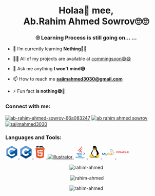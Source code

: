 
<h1 align="center">Holaa👋 mee, <br>
  Ab.Rahim Ahmed Sowrov🙄🙄
</h1>
<h3 align="center">🙄 Learning Process is still going on... ...</h3>

- 🌱 I’m currently learning **Nothing🥱😅**

- 👨‍💻 All of my projects are available at [commingsoon😅😅](commingsoon😅😅)

- 💬 Ask me anything **I won't mind😅**

- 📫 How to reach me **sajimahmed3030@gmail.com**

- ⚡ Fun fact **is nothing😅🥰**

<h3 align="left">Connect with me:</h3>
<p align="left">
<a href="https://linkedin.com/in/ab-rahim-ahmed-sowrov-66a083247" target="blank"><img align="center" src="https://raw.githubusercontent.com/rahuldkjain/github-profile-readme-generator/master/src/images/icons/Social/linked-in-alt.svg" alt="ab-rahim-ahmed-sowrov-66a083247" height="30" width="40" /></a>
<a href="https://fb.com/profile.php?id=100008863214043" target="blank"><img align="center" src="https://raw.githubusercontent.com/rahuldkjain/github-profile-readme-generator/master/src/images/icons/Social/facebook.svg" alt="ab rahim ahmed sowrov" height="30" width="40" /></a>
<a href="https://www.hackerrank.com/sajimahmed3030" target="blank"><img align="center" src="https://raw.githubusercontent.com/rahuldkjain/github-profile-readme-generator/master/src/images/icons/Social/hackerrank.svg" alt="sajimahmed3030" height="30" width="40" /></a>
</p>

<h3 align="left">Languages and Tools:</h3>
<p align="left"> <a href="https://www.cprogramming.com/" target="_blank" rel="noreferrer"> <img src="https://raw.githubusercontent.com/devicons/devicon/master/icons/c/c-original.svg" alt="c" width="40" height="40"/> </a> <a href="https://www.w3schools.com/cpp/" target="_blank" rel="noreferrer"> <img src="https://raw.githubusercontent.com/devicons/devicon/master/icons/cplusplus/cplusplus-original.svg" alt="cplusplus" width="40" height="40"/> </a>  <a href="https://www.w3.org/html/" target="_blank" rel="noreferrer"> <img src="https://raw.githubusercontent.com/devicons/devicon/master/icons/html5/html5-original-wordmark.svg" alt="html5" width="40" height="40"/> </a> <a href="https://www.adobe.com/in/products/illustrator.html" target="_blank" rel="noreferrer"> <img src="https://www.vectorlogo.zone/logos/adobe_illustrator/adobe_illustrator-icon.svg" alt="illustrator" width="40" height="40"/> </a> <a href="https://www.java.com" target="_blank" rel="noreferrer"> <img src="https://raw.githubusercontent.com/devicons/devicon/master/icons/java/java-original.svg" alt="java" width="40" height="40"/> </a> <a href="https://www.linux.org/" target="_blank" rel="noreferrer"> <img src="https://raw.githubusercontent.com/devicons/devicon/master/icons/linux/linux-original.svg" alt="linux" width="40" height="40"/> </a> <a href="https://www.mysql.com/" target="_blank" rel="noreferrer"> <img src="https://raw.githubusercontent.com/devicons/devicon/master/icons/mysql/mysql-original-wordmark.svg" alt="mysql" width="40" height="40"/> </a> <a href="https://www.oracle.com/" target="_blank" rel="noreferrer"> <img src="https://raw.githubusercontent.com/devicons/devicon/master/icons/oracle/oracle-original.svg" alt="oracle" width="40" height="40"/> </a> </p>

<div align = "center">

<p><img align="center" src="https://github-readme-stats.vercel.app/api/top-langs?username=rahim-ahmed&show_icons=true&locale=en&layout=compact&theme=dark" alt="rahim-ahmed" /></p>

<p>&nbsp;<img align="center" src="https://github-readme-stats.vercel.app/api?username=rahim-ahmed&show_icons=true&locale=en&theme=dark" alt="rahim-ahmed" /></p>

<p><img align="center" src="https://github-readme-streak-stats.herokuapp.com/?user=rahim-ahmed&theme=dark" alt="rahim-ahmed" /></p>

